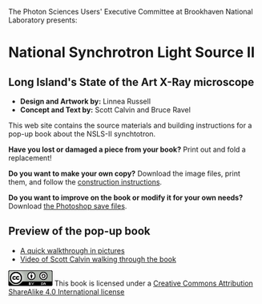 
The Photon Sciences Users' Executive Committee at Brookhaven National
Laboratory presents:

National Synchrotron Light Source II
====================================

Long Island's State of the Art X-Ray microscope
-----------------------------------------------

 * **Design and Artwork by:** Linnea Russell
 * **Concept and Text by:** Scott Calvin and Bruce Ravel

This web site contains the source materials and building instructions
for a pop-up book about the NSLS-II synchtotron.

**Have you lost or damaged a piece from your book?** Print out and
fold a replacement!

**Do you want to make your own copy?**  Download the image files, print
them, and follow the [construction instructions](instructions.md).

**Do you want to improve on the book or modify it for your own
needs?** Download [the Photoshop save files](photoshop.md).

## Preview of the pop-up book

 * [A quick walkthrough in pictures](walkthrough.md)
 * [Video of Scott Calvin walking through the book](http://youtu.be/Q1fkeMXME_0)

![CC BY-SA 4.0](88x31.png)
This book is licensed under a [Creative Commons Attribution ShareAlike 4.0 International license](http://creativecommons.org/licenses/by-sa/4.0/legalcode)

